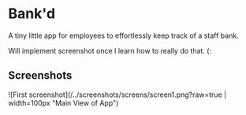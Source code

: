 # Bank'd
A tiny little app for employees to effortlessly keep track of a staff bank.

Will implement screenshot once I learn how to really do that. (:

## Screenshots

![First screenshot](/../screenshots/screens/screen1.png?raw=true | width=100px "Main View of App")
